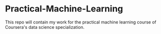 # Practical-Machine-Learning

This repo will contain my work for the practical machine learning course of Coursera's data science specialization.
